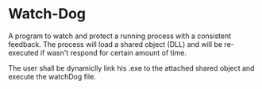 # Watch-Dog
A program to watch and protect a running process with a consistent feedback. The process will load a shared object (DLL) and will be re-executed if wasn't respond for certain amount of time.    

The user shall be dynamiclly link his .exe to the attached shared object and execute the watchDog file.  
